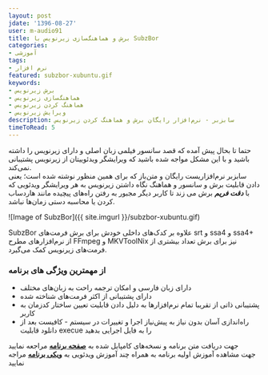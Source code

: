 ```yaml
---
layout: post
jdate: '1396-08-27'
user: m-audio91
title: برش و هماهنگ‌سازی زیرنویس با SubzBor
categories:
- آموزشی
tags:
- نرم افزار
featured: subzbor-xubuntu.gif
keywords:
- برش زیرنویس
- هماهنگ‌سازی زیرنویس
- هماهنگ کردن زیرنویس
- ویرایش زیرنویس
description: سابزبر - نرم‌افزار رایگان برش و هماهنگ کردن زیرنویس
timeToRead: 5
---
```


حتما تا بحال پیش آمده که قصد سانسور فیلمی زبان اصلی و دارای زیرنویس را داشته باشید و با این مشکل مواجه شده باشید که ویرایشگر ویدئوییتان از زیرنویس پشتیبانی نمی‌کند.  
سابزبر نرم‌افزاریست رایگان و متن‌باز که برای همین منظور نوشته شده است؛ یعنی دادن قابلیت برش و سانسور و هماهنگ نگاه داشتن زیرنویس به هر ویرایشگر ویدئویی که با **_دقت فریم_** برش می زند تا کاربر دیگر مجبور به رفتن راه‌های پیچیده مانند هاردساب کردن یا محاسبه دستی زمان‌ها نباشد.

![Image of SubzBor]({{ site.imgurl }}/subzbor-xubuntu.gif) 

SubzBor علاوه بر کدک‌های داخلی خودش برای برش فرمت‌های srt و ssa4 و ssa4+ از نرم‌افزارهای مطرح FFmpeg و MKVToolNix نیز برای برش تعداد بیشتری از فرمت‌های زیرنویس کمک می‌گیرد.  

### از مهمترین ویژگی های برنامه
* دارای زبان فارسی و امکان ترجمه راحت به زبان‌های مختلف
* دارای پشتیبانی از اکثر فرمت‌های شناخته شده
* پشتیبانی ذاتی از تقریبا تمام نرم‌افزارها به دلیل دادن قابلیت تعیین ساختار کدزمان به کاربر
* راه‌اندازی آسان بدون نیاز به پیش‌نیاز اجرا و تغییرات در سیستم - کافیست بعد از دانلود قابلیت execue را به فایل اجرایی بدهید

جهت دریافت متن برنامه و نسخه‌های کامپایل شده به [**صفحه برنامه**](https://github.com/m-audio91/SubzBor)   مراجعه نمایید  
جهت مشاهده آموزش اولیه برنامه به همراه چند آموزش ویدئویی به [**ویکی برنامه**](https://github.com/m-audio91/SubzBor/wiki/%D8%B1%D8%A7%D9%87%D9%86%D9%85%D8%A7%DB%8C-%D8%B3%D8%B1%DB%8C%D8%B9)  مراجه نمایید  
